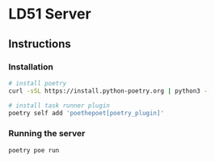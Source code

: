 # LD51 Server

## Instructions

### Installation

```sh
# install poetry
curl -sSL https://install.python-poetry.org | python3 -

# install task runner plugin
poetry self add 'poethepoet[poetry_plugin]'
```

### Running the server

```sh
poetry poe run
```

